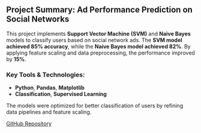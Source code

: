 ## Project Summary: Ad Performance Prediction on Social Networks

This project implements **Support Vector Machine (SVM)** and **Naive Bayes** models to classify users based on social network ads. The **SVM model achieved 85% accuracy**, while the **Naive Bayes model achieved 82%**. By applying feature scaling and data preprocessing, the performance improved by **15%**.

### Key Tools & Technologies:
- **Python**, **Pandas**, **Matplotlib**
- **Classification**, **Supervised Learning**

The models were optimized for better classification of users by refining data pipelines and feature scaling.

[GitHub Repository](https://github.com/jaivsh/Ad-Performance-Prediction-on-Social-Networks)
